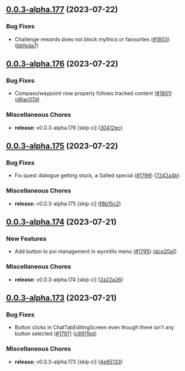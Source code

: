 ## [0.0.3-alpha.177](https://github.com/Wynntils/Artemis/compare/v0.0.3-alpha.176...v0.0.3-alpha.177) (2023-07-22)


### Bug Fixes

* Challenge rewards does not block mythics or favourites ([#1803](https://github.com/Wynntils/Artemis/issues/1803)) ([bbfeda7](https://github.com/Wynntils/Artemis/commit/bbfeda750ff31ce8b22b40dd058360deb19b6234))

## [0.0.3-alpha.176](https://github.com/Wynntils/Artemis/compare/v0.0.3-alpha.175...v0.0.3-alpha.176) (2023-07-22)


### Bug Fixes

* Compass/waypoint now properly follows tracked content ([#1801](https://github.com/Wynntils/Artemis/issues/1801)) ([d6ac07d](https://github.com/Wynntils/Artemis/commit/d6ac07deed206ba9b8b8807b2fae972d5e13e096))


### Miscellaneous Chores

* **release:** v0.0.3-alpha.176 [skip ci] ([30412ec](https://github.com/Wynntils/Artemis/commit/30412ecef3c2b3d6b4a551753d9432ae4063707a))

## [0.0.3-alpha.175](https://github.com/Wynntils/Artemis/compare/v0.0.3-alpha.174...v0.0.3-alpha.175) (2023-07-22)


### Bug Fixes

* Fix quest dialogue getting stuck, a Salted special ([#1799](https://github.com/Wynntils/Artemis/issues/1799)) ([7242a4b](https://github.com/Wynntils/Artemis/commit/7242a4b0126e2eef0e44240ecfda54dec684159b))


### Miscellaneous Chores

* **release:** v0.0.3-alpha.175 [skip ci] ([f8b15c2](https://github.com/Wynntils/Artemis/commit/f8b15c2eaddb4c6cb3c56eb89c8b9243c4448f08))

## [0.0.3-alpha.174](https://github.com/Wynntils/Artemis/compare/v0.0.3-alpha.173...v0.0.3-alpha.174) (2023-07-21)


### New Features

* Add button to poi management in wynntils menu ([#1795](https://github.com/Wynntils/Artemis/issues/1795)) ([dce20a1](https://github.com/Wynntils/Artemis/commit/dce20a1bf67e1471cf50954ae9c0a94855205a4c))


### Miscellaneous Chores

* **release:** v0.0.3-alpha.174 [skip ci] ([2a22a26](https://github.com/Wynntils/Artemis/commit/2a22a262d13c15f10b53c15de5a53a9bf9677aa4))

## [0.0.3-alpha.173](https://github.com/Wynntils/Artemis/compare/v0.0.3-alpha.172...v0.0.3-alpha.173) (2023-07-21)


### Bug Fixes

* Button clicks in ChatTabEditingScreen even though there isn't any button selected ([#1797](https://github.com/Wynntils/Artemis/issues/1797)) ([c8911bd](https://github.com/Wynntils/Artemis/commit/c8911bdbd23228b93419803b8d9c2d492360c322))


### Miscellaneous Chores

* **release:** v0.0.3-alpha.173 [skip ci] ([4e85133](https://github.com/Wynntils/Artemis/commit/4e851336b8286c258adcb66e1b41c592196297b7))


